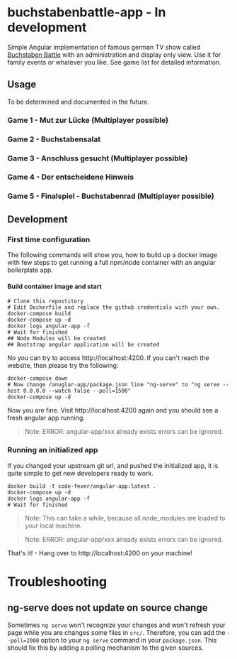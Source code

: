 # buchstabenbattle-app - In development

Simple Angular implementation of famous german TV show
called [Buchstaben Battle](https://video.sat1.de/serien/buchstaben-battle) with an administration and display only view.
Use it for family events or whatever you like.
See game list for detailed information.

## Usage

To be determined and documented in the future.

### Game 1 - Mut zur Lücke (Multiplayer possible)

### Game 2 - Buchstabensalat

### Game 3 - Anschluss gesucht (Multiplayer possible)

### Game 4 - Der entscheidene Hinweis

### Game 5 - Finalspiel - Buchstabenrad (Multiplayer possible)

## Development

### First time configuration

The following commands will show you, how to build up a docker image with few steps to get running a full npm/node
container with an angular boilerplate app.

#### Build container image and start

````
# Clone this repostitory
# Edit Dockerfile and replace the github credentials with your own.
docker-compose build
docker-compose up -d
docker logs angular-app -f
# Wait for finished
## Node Modules will be created
## Bootstrap angular application will be created
````

No you can try to access http://localhost:4200. If you can't reach the website, then please try the following:

````
docker-compose down
# Now change /anuglar-app/package.json line "ng-serve" to "ng serve --host 0.0.0.0 --watch false --poll=1500"
docker-compose up -d
````

Now you are fine. Visit http://localhost:4200 again and you should see a fresh angular app running.
> Note: ERROR: angular-app/xxx already exists errors can be ignored.

### Running an initialized app

If you changed your upstream git url, and pushed the initialized app, it is quite simple to get new developers ready to
work.

````
docker build -t code-fever/angular-app:latest .
docker-compose up -d
docker logs angular-app -f
# Wait for finished
````

> Note: This can take a while, because all node_modules are loaded to your local machine.

> Note: ERROR: angular-app/xxx already exists errors can be ignored.

That's it! - Hang over to http://localhost:4200 on your machine!

# Troubleshooting

## ng-serve does not update on source change

Sometimes `ng serve` won't recognize your changes and won't refresh your page while you are changes some files
in `src/`. Therefore, you can add the `--poll=2000` option to your `ng serve` command in your `package.json`. This
should fix this by adding a polling mechanism to the given sources.


